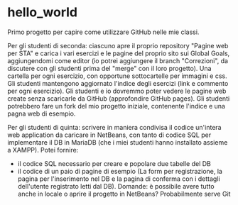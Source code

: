 # hello_world
Primo progetto per capire come utilizzare GitHub nelle mie classi.

Per gli studenti di seconda: ciascuno apre il proprio repository "Pagine web per STA" e carica i vari esercizi e le pagine del proprio sito sui Global Goals, aggiungendomi come editor (io potrei aggiungere il branch "Correzioni", da discutere con gli studenti prima del "merge" con il loro progetto).
Una cartella per ogni esercizio, con opportune sottocartelle per immagini e css.
Gli studenti mantengono aggiornato l'indice degli esercizi (link e commento per ogni esercizio).
Gli studenti e io dovremmo poter vedere le pagine web create senza scaricarle da GitHub (approfondire GitHub pages).
Gli studenti potrebbero fare un fork del mio progetto iniziale, contenente l'indice e una pagna web di esempio.

Per gli studenti di quinta: scrivere in maniera condivisa il codice un'intera web application da caricare in NetBeans, con tanto di codice SQL per implementare il DB in MariaDB (che i miei studenti hanno installato assieme a XAMPP).
Potei fornire:
- il codice SQL necessario per creare e popolare due tabelle del DB
- il codice di un paio di pagine di esempio (La form per registrazione, la pagina per l'inserimento nel DB e la pagina di conferma con i dettagli dell'utente registrato letti dal DB).
Domande: è possibile avere tutto anche in locale o aprire il progetto in NetBeans? Probabilmente serve Git

